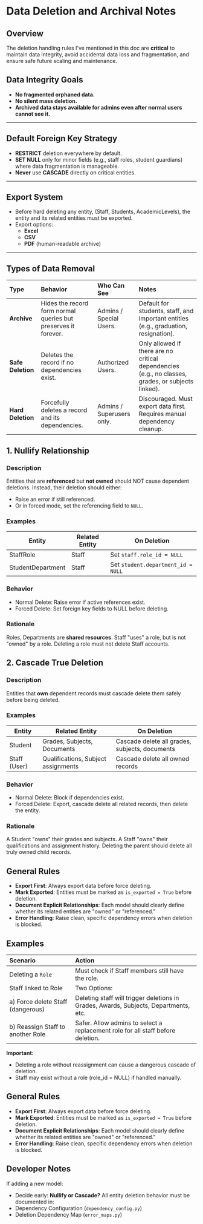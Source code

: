 # Data Deletion and Archival Notes

## Overview
The deletion handling rules I've mentioned in this doc are **critical** to maintain data integrity, avoid accidental data loss and fragmentation, and ensure safe future scaling and maintenance.


## Data Integrity Goals

- **No fragmented orphaned data.**
- **No silent mass deletion.**
- **Archived data stays available for admins even after normal users cannot see it.**

---

## Default Foreign Key Strategy

- **RESTRICT** deletion everywhere by default.
- **SET NULL** only for minor fields (e.g., staff roles, student guardians) where data fragmentation is manageable.
- **Never** use **CASCADE** directly on critical entities.

---

## Export System

- Before hard deleting any entity, (Staff, Students, AcademicLevels), the entity and its related entities must be exported.
- Export options:
  - **Excel** 
  - **CSV**
  - **PDF** (human-readable archive)

---


## Types of Data Removal

| Type | Behavior                                                       | Who Can See | Notes                                                                                              |
|:---|:---------------------------------------------------------------|:---|:---------------------------------------------------------------------------------------------------|
| **Archive** | Hides the record form normal queries but preserves it forever. | Admins / Special Users. | Default for students, staff, and important entities (e.g., graduation, resignation).               |
| **Safe Deletion** | Deletes the record if no dependencies exist.                   | Authorized Users. | Only allowed if there are no critical dependencies (e.g., no classes, grades, or subjects linked). |
| **Hard Deletion** | Forcefully deletes a record and its dependencies.              | Admins / Superusers only. | Discouraged. Must export data first. Requires manual dependency cleanup.                           |

## 1. Nullify Relationship

### Description
Entities that are **referenced** but **not owned** should NOT cause dependent deletions. Instead, their deletion should either:
* Raise an error if still referenced.
* Or in forced mode, set the referencing field to `NULL`.

### Examples
| Entity            | Related Entity | On Deletion                        |
|-------------------|---------------|------------------------------------|
| StaffRole         | Staff | Set `staff.role_id = NULL`         |
| StudentDepartment | Staff | Set `student.department_id = NULL` |

### Behavior
* Normal Delete: Raise error if active references exist.
* Forced Delete: Set foreign key fields to NULL before deleting.

### Rationale
Roles, Departments are **shared resources**. Staff "uses" a role, but is not "owned" by a role. Deleting a role must not delete Staff accounts.


## 2. Cascade True Deletion

### Description
Entities that **own** dependent records must cascade delete them safely before being deleted.

### Examples
| Entity | Related Entity                      | On Deletion |
|--------|-------------------------------------|-------------|
| Student | Grades, Subjects, Documents         | Cascade delete all grades, subjects, documents |
| Staff (User) | Qualifications, Subject assignments | Cascade delete all owned records |

### Behavior
* Normal Delete: Block if dependencies exist.
* Forced Delete: Export, cascade delete all related records, then delete the entity.

### Rationale
A Student "owns" their grades and subjects. A Staff "owns" their qualifications and assignment history. Deleting the parent should delete all truly owned child records.


##  General Rules
* **Export First**: Always export data before force deleting.
* **Mark Exported**: Entities must be marked as `is_exported = True` before deletion.
* **Document Explicit Relationships**: Each model should clearly define whether its related entities are "owned" or "referenced."
* **Error Handling**: Raise clean, specific dependency errors when deletion is blocked.


##  Examples

| Scenario | Action |
|:---|:---|
| Deleting a `Role` | Must check if Staff members still have the role. |
| Staff linked to Role | Two Options: |
| a) Force delete Staff (dangerous) | Deleting staff will trigger deletions in Grades, Awards, Subjects, Departments, etc. |
| b) Reassign Staff to another Role | Safer. Allow admins to select a replacement role for all staff before deletion. |

**Important:**  
- Deleting a role without reassignment can cause a dangerous cascade of deletion.
- Staff may exist without a role (role_id = NULL) if handled manually.


## General Rules
* **Export First**: Always export data before force deleting.
* **Mark Exported**: Entities must be marked as `is_exported = True` before deletion.
* **Document Explicit Relationships**: Each model should clearly define whether its related entities are "owned" or "referenced."
* **Error Handling**: Raise clean, specific dependency errors when deletion is blocked.


## Developer Notes
If adding a new model:
* Decide early: **Nullify or Cascade?**
All entity deletion behavior must be documented in:
* Dependency Configuration (`dependency_config.py`)
* Deletion Dependency Map (`error_maps.py`)



